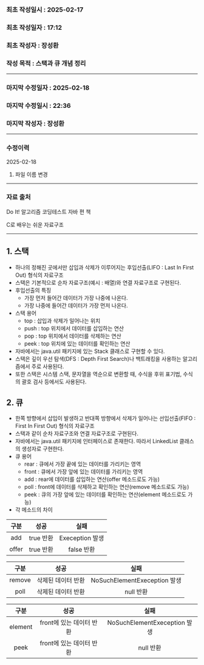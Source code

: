 ### 최초 작성일시 : 2025-02-17
### 최초 작성일자 : 17:12
### 최초 작성자 : 장성환
### 작성 목적 : 스택과 큐 개념 정리
---

### 마지막 수정일자 : 2025-02-18
### 마지막 수정일시 : 22:36
### 마지막 작성자 : 장성환

---
### 수정이력

2025-02-18
1. 파일 이름 변경

---
### 자료 출처

Do It! 알고리즘 코딩테스트 자바 편 책

C로 배우는 쉬운 자료구조

---

## 1. 스택

* 하나의 정해진 곳에서만 삽입과 삭제가 이루어지는 후입선출(LIFO : Last In First Out) 형식의 자료구조
* 스택은 기본적으로 순차 자료구조(예시 : 배열)와 연결 자료구조로 구현된다.
* 후입선출의 특징
    * 가장 먼저 들어간 데이터가 가장 나중에 나온다.
    * 가장 나중에 들어간 데이터가 가장 먼저 나온다.
* 스택 용어
    * top : 삽입과 삭제가 일어나는 위치
    * push : top 위치에서 데이터를 삽입하는 연산
    * pop : top 위치에서 데이터를 삭제하는 연산
    * peek : top 위치에 있는 데이터를 확인하는 연산
* 자바에서는 java.util 패키지에 있는 Stack 클래스로 구현할 수 있다.
* 스택은 깊이 우선 탐색(DFS : Depth First Search)나 백트래킹을 사용하는 알고리즘에서 주로 사용된다.
* 또한 스택은 시스템 스택, 문자열을 역순으로 변환할 때, 수식을 후위 표기법, 수식의 괄호 검사 등에서도 사용된다.

## 2. 큐

* 한쪽 방향에서 삽입이 발생하고 반대쪽 방향에서 삭제가 일어나는 선입선출(FIFO : First In First Out) 형식의 자료구조
* 스택과 같이 순차 자료구조와 연결 자료구조로 구현된다.
* 자바에서는 java.util 패키지에 인터페이스로 존재한다. 따라서 LinkedList 클래스의 생성자로 구현한다.
* 큐 용어
    * rear : 큐에서 가장 끝에 있는 데이터를 가리키는 영역
    * front : 큐에서 가장 앞에 있는 데이터를 가리키는 영역
    * add : rear에 데이터를 삽입하는 연산(offer 메소드로도 가능)
    * poll : front에 데이터를 삭제하고 확인하는 연산(remove 메소드로도 가능)
    * peek : 큐의 가장 앞에 있는 데이터를 확인하는 연산(element 메소드로도 가능)
* 각 메소드의 차이

|구분|성공|실패|
|:---:|:---:|:---:|
|add|true 반환|Exeception 발생|
|offer|true 반환|false 반환|

|구분|성공|실패|
|:---:|:---:|:---:|
|remove|삭제된 데이터 반환|NoSuchElementExeception 발생|
|poll|삭제된 데이터 반환|null 반환|

|구분|성공|실패|
|:---:|:---:|:---:|
|element|front에 있는 데이터 반환|NoSuchElementExeception 발생|
|peek|front에 있는 데이터 반환|null 반환|

